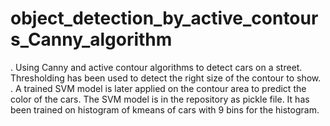 # object_detection_by_active_contours_Canny_algorithm

. Using Canny and active contour algorithms to detect cars on a street. Thresholding has been used to detect
the right size of the contour to show.
. A trained SVM model is later applied on the contour area to predict the color of the cars. The SVM model
is in the repository as pickle file. It has been trained on histogram of kmeans of cars with 9 bins for the histogram.
